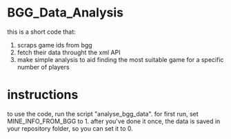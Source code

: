 # BGG_Data_Analysis
this is a short code that:
1. scraps game ids from bgg
2. fetch their data throught the xml API
3. make simple analysis to aid finding the most suitable game for a specific number of players

# instructions
to use the code, run the script "analyse_bgg_data".
for first run, set MINE_INFO_FROM_BGG to 1. after you've done it once, the data is saved in your repository folder, so you can set it to 0.
